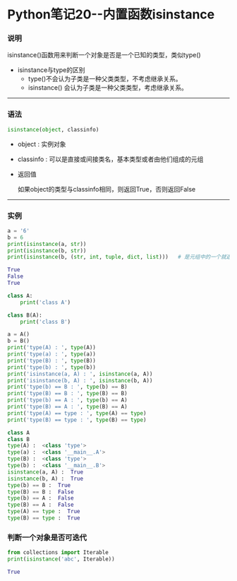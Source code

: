 # Python笔记20--内置函数isinstance

### 说明

isinstance()函数用来判断一个对象是否是一个已知的类型，类似type()

+ isinstance与type的区别
  + type()不会认为子类是一种父类类型，不考虑继承关系。
  + isinstance() 会认为子类是一种父类类型，考虑继承关系。

---

### 语法

```python
isinstance(object, classinfo)
```

+ object : 实例对象

+ classinfo : 可以是直接或间接类名，基本类型或者由他们组成的元组

+ 返回值

  如果object的类型与classinfo相同，则返回True，否则返回False

---

### 实例

```python
a = '6'
b = 6
print(isinstance(a, str))
print(isinstance(b, str))
print(isinstance(b, (str, int, tuple, dict, list)))   # 是元组中的一个就返回True
```

```python
True
False
True
```

```python
class A:
    print('class A')

class B(A):
    print('class B')

a = A()
b = B()
print('type(A) : ', type(A))
print('type(a) : ', type(a))
print('type(B) : ', type(B))
print('type(b) : ', type(b))
print('isinstance(a, A) : ', isinstance(a, A))
print('isinstance(b, A) : ', isinstance(b, A))
print('type(b) == B : ', type(b) == B)
print('type(B) == B : ', type(B) == B)
print('type(b) == A : ', type(b) == A)
print('type(B) == A : ', type(B) == A)
print('type(A) == type : ', type(A) == type)
print('type(B) == type : ', type(B) == type)
```

```python
class A
class B
type(A) :  <class 'type'>
type(a) :  <class '__main__.A'>
type(B) :  <class 'type'>
type(b) :  <class '__main__.B'>
isinstance(a, A) :  True
isinstance(b, A) :  True
type(b) == B :  True
type(B) == B :  False
type(b) == A :  False
type(B) == A :  False
type(A) == type :  True
type(B) == type :  True
```

### 判断一个对象是否可迭代

```python
from collections import Iterable
print(isinstance('abc', Iterable))
```

```python
True
```



